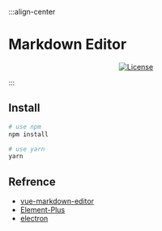 :::align-center
 # Markdown Editor
<p align="center">
  <a href="https://www.npmjs.com/package/@kangc/v-md-editor"><img src="https://img.shields.io/npm/l/@kangc/v-md-editor.svg?sanitize=true" alt="License"></a>
</p>
:::

## Install
```bash
# use npm
npm install

# use yarn
yarn
```
## Refrence
- [vue-markdown-editor](https://github.com/code-farmer-i/vue-markdown-editor#markdown-editor-built-on-vue)
- [Element-Plus](https://doc-archive.element-plus.org/)
- [electron](https://www.electronjs.org)
